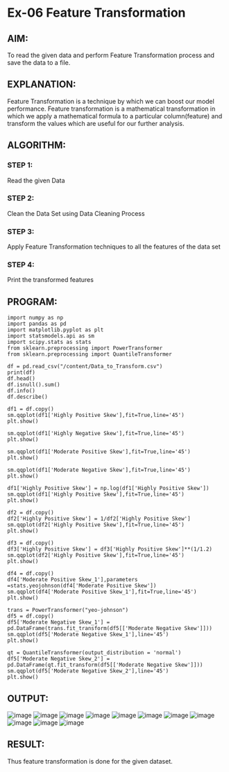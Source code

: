 # Ex-06 Feature Transformation
## AIM:
To read the given data and perform Feature Transformation process and save the data to a file.


## EXPLANATION:
Feature Transformation is a technique by which we can boost our model performance. Feature transformation is a mathematical transformation in which we apply a mathematical formula to a particular column(feature) and transform the values which are useful for our further analysis.
## ALGORITHM:
### STEP 1:
Read the given Data

### STEP 2:
Clean the Data Set using Data Cleaning Process

### STEP 3:
Apply Feature Transformation techniques to all the features of the data set

### STEP 4:
Print the transformed features
## PROGRAM:
```
import numpy as np
import pandas as pd
import matplotlib.pyplot as plt
import statsmodels.api as sm
import scipy.stats as stats
from sklearn.preprocessing import PowerTransformer 
from sklearn.preprocessing import QuantileTransformer

df = pd.read_csv("/content/Data_to_Transform.csv")
print(df)
df.head()
df.isnull().sum()
df.info()
df.describe()

df1 = df.copy()
sm.qqplot(df1['Highly Positive Skew'],fit=True,line='45')
plt.show()

sm.qqplot(df1['Highly Negative Skew'],fit=True,line='45')
plt.show()

sm.qqplot(df1['Moderate Positive Skew'],fit=True,line='45')
plt.show()

sm.qqplot(df1['Moderate Negative Skew'],fit=True,line='45')
plt.show()

df1['Highly Positive Skew'] = np.log(df1['Highly Positive Skew'])
sm.qqplot(df1['Highly Positive Skew'],fit=True,line='45')
plt.show()

df2 = df.copy()
df2['Highly Positive Skew'] = 1/df2['Highly Positive Skew']
sm.qqplot(df2['Highly Positive Skew'],fit=True,line='45')
plt.show()

df3 = df.copy()
df3['Highly Positive Skew'] = df3['Highly Positive Skew']**(1/1.2)
sm.qqplot(df2['Highly Positive Skew'],fit=True,line='45')
plt.show()

df4 = df.copy()
df4['Moderate Positive Skew_1'],parameters =stats.yeojohnson(df4['Moderate Positive Skew'])
sm.qqplot(df4['Moderate Positive Skew_1'],fit=True,line='45')
plt.show()

trans = PowerTransformer("yeo-johnson")
df5 = df.copy()
df5['Moderate Negative Skew_1'] = pd.DataFrame(trans.fit_transform(df5[['Moderate Negative Skew']]))
sm.qqplot(df5['Moderate Negative Skew_1'],line='45')
plt.show()

qt = QuantileTransformer(output_distribution = 'normal')
df5['Moderate Negative Skew_2'] = pd.DataFrame(qt.fit_transform(df5[['Moderate Negative Skew']]))
sm.qqplot(df5['Moderate Negative Skew_2'],line='45')
plt.show()
```

## OUTPUT:
![image](https://github.com/Evangelin-Ruth/ODD2023-Datascience-Ex06/assets/94219798/e9f87bcb-5049-429d-a4a5-d46402061e17)
![image](https://github.com/Evangelin-Ruth/ODD2023-Datascience-Ex06/assets/94219798/308144dd-090c-4074-b8a3-4476829f2b6b)
![image](https://github.com/Evangelin-Ruth/ODD2023-Datascience-Ex06/assets/94219798/d6842d49-8409-4a2f-a4a8-8a69af3e6826)
![image](https://github.com/Evangelin-Ruth/ODD2023-Datascience-Ex06/assets/94219798/77d933c2-8a5b-4adb-b454-5d91ad93939a)
![image](https://github.com/Evangelin-Ruth/ODD2023-Datascience-Ex06/assets/94219798/ddc6d7cf-3522-4a5f-81f8-035edb9182c4)
![image](https://github.com/Evangelin-Ruth/ODD2023-Datascience-Ex06/assets/94219798/d5b1595a-fef6-44b0-8738-18a6d7a8e5ef)
![image](https://github.com/Evangelin-Ruth/ODD2023-Datascience-Ex06/assets/94219798/fac9a53a-f60c-4fb5-a62f-169bedaf6944)
![image](https://github.com/Evangelin-Ruth/ODD2023-Datascience-Ex06/assets/94219798/fe95cf8f-da06-4dd9-bb54-2e1c42c252c4)
![image](https://github.com/Evangelin-Ruth/ODD2023-Datascience-Ex06/assets/94219798/1dbff59a-37a3-4c75-ae2f-ab5a2753b2fb)
![image](https://github.com/Evangelin-Ruth/ODD2023-Datascience-Ex06/assets/94219798/4e8a0cca-2481-46e3-a2b1-92efa56e2bd6)
![image](https://github.com/Evangelin-Ruth/ODD2023-Datascience-Ex06/assets/94219798/c3496958-0a07-486c-88c1-3f6c8fbbc3fa)




## RESULT:
Thus feature transformation is done for the given dataset.


